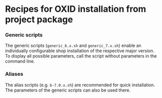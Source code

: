 # Recipes for OXID installation from project package

### Generic scripts

The generic scripts (`generic_6.x.sh` and `generic_7.x.sh`) enable an individually configurable shop installation of the respective major version. To display all possible parameters, call the script without parameters in the command line.

### Aliases

The alias scripts (e.g. `b-7.0.x.sh`) are recommended for quick installation. The parameters of the generic scripts can also be used there.